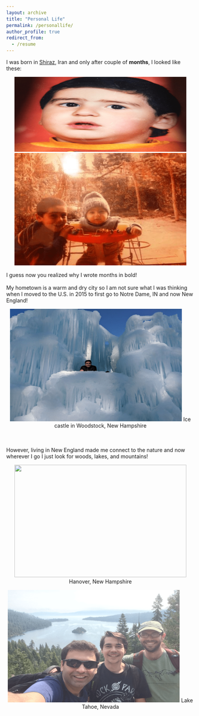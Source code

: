 ```yaml
---
layout: archive
title: "Personal Life"
permalink: /personallife/
author_profile: true
redirect_from:
  - /resume
---
```


I was born in [Shiraz](https://en.wikipedia.org/wiki/Shiraz), Iran and only after couple of **months**, I looked like these:

<p align="center">
  <img width="460" height="200" src="../images/baby1.png">
  <img width="460" height="300" src="../images/baby2.png">
</p>

I guess now you realized why I wrote months in bold!
<br/>
<br/>
My hometown is a warm and dry city so I am not sure what I was thinking when I moved to the U.S. in 2015 to first go to Notre Dame, IN and now New England!

<p align="center">
  <img width="460" height="300" src="../images/ice.png">
  Ice castle in Woodstock, New Hampshire
</p>
<br/>
<br/>
However, living in New England made me connect to the nature and now wherever I go I just look for woods, lakes, and mountains!

<p align="center">
  <img width="460" height="300" src="../images/nature2.png">
  Hanover, New Hampshire
</p>
<p align="center">
  <img width="460" height="300" src="../images/nature1.png">
  Lake Tahoe, Nevada
</p>
